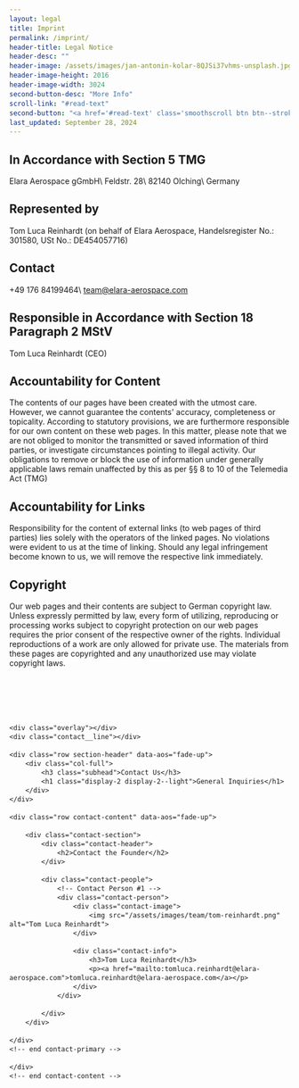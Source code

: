 ```yaml
---
layout: legal
title: Imprint
permalink: /imprint/
header-title: Legal Notice
header-desc: ""
header-image: /assets/images/jan-antonin-kolar-8QJSi37vhms-unsplash.jpg
header-image-height: 2016
header-image-width: 3024
second-button-desc: "More Info"
scroll-link: "#read-text"
second-button: "<a href='#read-text' class='smoothscroll btn btn--stroke'>Learn More</a>"
last_updated: September 28, 2024
---
```


## In Accordance with Section 5 TMG

Elara Aerospace gGmbH\\
Feldstr. 28\\
82140 Olching\\
Germany

## Represented by

Tom Luca Reinhardt (on behalf of Elara Aerospace, Handelsregister No.: 301580, USt No.: DE454057716)

## Contact

+49 176 84199464\\
team@elara-aerospace.com

## Responsible in Accordance with Section 18 Paragraph 2 MStV

Tom Luca Reinhardt (CEO)

## Accountability for Content

The contents of our pages have been created with the utmost care. However, we cannot guarantee the contents' accuracy, completeness or topicality. According to statutory provisions, we are furthermore responsible for our own content on these web pages. In this matter, please note that we are not obliged to monitor the transmitted or saved information of third parties, or investigate circumstances pointing to illegal activity. Our obligations to remove or block the use of information under generally applicable laws remain unaffected by this as per §§ 8 to 10 of the Telemedia Act (TMG)

## Accountability for Links

Responsibility for the content of external links (to web pages of third parties) lies solely with the operators of the linked pages. No violations were evident to us at the time of linking. Should any legal infringement become known to us, we will remove the respective link immediately.

## Copyright

Our web pages and their contents are subject to German copyright law. Unless expressly permitted by law, every form of utilizing, reproducing or processing works subject to copyright protection on our web pages requires the prior consent of the respective owner of the rights. Individual reproductions of a work are only allowed for private use. The materials from these pages are copyrighted and any unauthorized use may violate copyright laws.
<br /><br /><br /><br /><br /><br />

<!-- contact
    ================================================== -->
<style>
    .contact-section {
          background-color: #f9f9f9;
          padding: 20px;
          border: 1px solid #ddd;
          max-width: 800px;
          margin: 20px auto;
          border-radius: 8px;
          box-shadow: 0 4px 6px rgba(0, 0, 0, 0.1);
        }
    
        .contact-header {
          text-align: center;
          margin-bottom: 20px;
        }
    
        .contact-header h2 {
          margin: 0;
          color: #333;
        }
    
        .contact-people {
          display: flex;
          justify-content: space-between;
          gap: 20px;
        }
    
        .contact-person {
          background-color: #fff;
          border-radius: 8px;
          padding: 15px;
          flex: 1;
          text-align: center; /* Center-align content */
          box-shadow: 0 2px 4px rgba(0, 0, 0, 0.1);
        }
    
        .contact-image img {
          width: 100px;
          height: 100px;
          border-radius: 50%;
          object-fit: cover;
        }
    
        .contact-info {
          margin-top: 10px; /* Space between image and text */
        }
    
        .contact-info h3 {
          margin: 5px 0;
          font-size: 1.2em;
          color: #444;
        }
    
        .contact-info a {
          color: #007BFF;
          text-decoration: none;
        }
    
        .contact-info a:hover {
          text-decoration: underline;
        }
        
        @media (max-width: 768px) {
          .contact-people {
            flex-direction: column; /* Stack contacts vertically on smaller screens */
            gap: 15px; 
          }
        }
</style>
<section id="contact" class="s-contact">

    <div class="overlay"></div>
    <div class="contact__line"></div>

    <div class="row section-header" data-aos="fade-up">
        <div class="col-full">
            <h3 class="subhead">Contact Us</h3>
            <h1 class="display-2 display-2--light">General Inquiries</h1>
        </div>
    </div>

    <div class="row contact-content" data-aos="fade-up">

        <div class="contact-section">
            <div class="contact-header">
                <h2>Contact the Founder</h2>
            </div>

            <div class="contact-people">
                <!-- Contact Person #1 -->
                <div class="contact-person">
                    <div class="contact-image">
                        <img src="/assets/images/team/tom-reinhardt.png" alt="Tom Luca Reinhardt">
                    </div>

                    <div class="contact-info">
                        <h3>Tom Luca Reinhardt</h3>
                        <p><a href="mailto:tomluca.reinhardt@elara-aerospace.com">tomluca.reinhardt@elara-aerospace.com</a></p>
                    </div>
                </div>

            </div>
        </div>

    </div>
    <!-- end contact-primary -->

    </div>
    <!-- end contact-content -->

</section>
<!-- end s-contact -->

